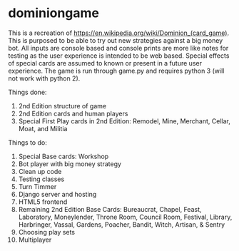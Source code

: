 # dominiongame

This is a recreation of https://en.wikipedia.org/wiki/Dominion_(card_game).  This is purposed to be able to try out new strategies against a big money bot.  All inputs are console based and console prints are more like notes for testing as the user experience is intended to be web based.  Special effects of special cards are assumed to known or present in a future user experience.  The game is run through game.py and requires python 3 (will not work with python 2).

Things done:
1)  2nd Edition structure of game
2)  2nd Edition cards and human players
3)  Special First Play cards in 2nd Edition:  Remodel, Mine, Merchant, Cellar, Moat, and Militia

Things to do:
1)  Special Base cards:  Workshop
2)  Bot player with big money strategy
3)  Clean up code
4)  Testing classes
5)  Turn Timmer
6)  Django server and hosting
7)  HTML5 frontend
8)  Remaining 2nd Edition Base Cards:  Bureaucrat, Chapel, Feast, Laboratory, Moneylender, Throne Room, Council Room, Festival, Library, Harbringer, Vassal, Gardens, Poacher, Bandit, Witch, Artisan, & Sentry
9)  Choosing play sets
10)  Multiplayer
